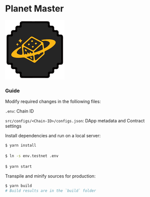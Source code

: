 # Planet Master

![](./public/logo192.png)

### Guide

Modify required changes in the folliowing files:

`.env`: Chain ID

`src/configs/<Chain-ID>/configs.json`: DApp metadata and Contract settings

Install dependencies and run on a local server:

```bash
$ yarn install

$ ln -s env.testnet .env

$ yarn start
```

Transpile and minify sources for production:

```bash
$ yarn build
# Build results are in the `build` folder
```
